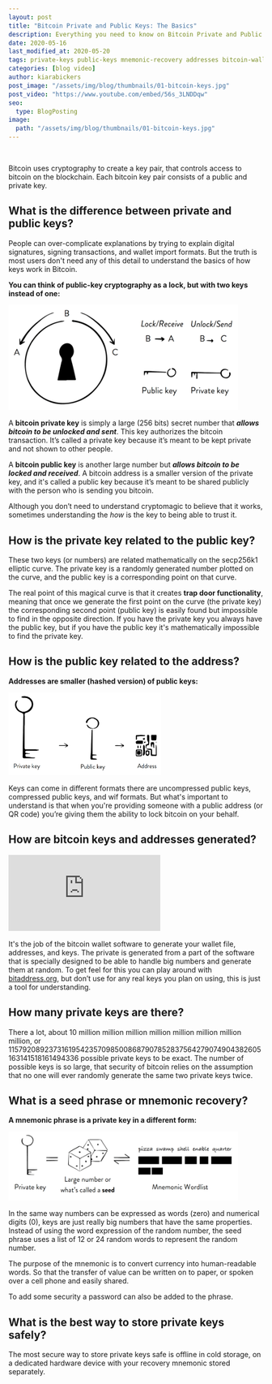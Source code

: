 ```yaml
---
layout: post
title: "Bitcoin Private and Public Keys: The Basics"
description: Everything you need to know on Bitcoin Private and Public Keys. Learn about Bitcoin Private Keys and Bitcoin Public Keys, their differences and how they are each used.
date: 2020-05-16
last_modified_at: 2020-05-20
tags: private-keys public-keys mnemonic-recovery addresses bitcoin-wallet
categories: [blog video]
author: kiarabickers
post_image: "/assets/img/blog/thumbnails/01-bitcoin-keys.jpg"
post_video: "https://www.youtube.com/embed/56s_3LNDDqw"
seo:
  type: BlogPosting
image:
  path: "/assets/img/blog/thumbnails/01-bitcoin-keys.jpg"
---
```


<br>

Bitcoin uses cryptography to create a key pair, that controls access to bitcoin on the blockchain. Each bitcoin key pair consists of a public and private key.

## What is the difference between private and public keys?

People can over-complicate explanations by trying to explain digital signatures, signing transactions, and wallet import formats. But the truth is most users don't need any of this detail to understand the basics of how keys work in Bitcoin.

**You can think of public-key cryptography as a lock, but with two keys instead of one:**

<img src="/assets/img/blog/01-bitcoin-keys/bitcoin-privatekey-publickey-lock.png" alt="bitcoin private key public key bitcoin clarity" class="center" width="90%">

A **bitcoin private key** is simply a large (256 bits) secret number that ***allows bitcoin to be unlocked and sent***. This key authorizes the bitcoin transaction. It’s called a private key because it’s meant to be kept private and not shown to other people.

A **bitcoin public key** is another large number but ***allows bitcoin to be locked and received***. A bitcoin address is a smaller version of the private key, and it's called a public key because it’s meant to be shared publicly with the person who is sending you bitcoin.

Although you don’t need to understand cryptomagic to believe that it works, sometimes understanding the *how* is the key to being able to trust it.

## How is the private key related to the public key?

These two keys (or numbers) are related mathematically on the secp256k1 elliptic curve. The private key is a randomly generated number plotted on the curve, and the public key is a corresponding point on that curve.

The real point of this magical curve is that it creates **trap door functionality**, meaning that once we generate the first point on the curve (the private key) the corresponding second point (public key) is easily found but impossible to find in the opposite direction. If you have the private key you always have the public key, but if you have the public key it's mathematically impossible to find the private key.

## How is the public key related to the address?

**Addresses are smaller (hashed version) of public keys:**

<img src="/assets/img/blog/01-bitcoin-keys/bitcoin-privatekey-publickey-address.png" alt="bitcoin address public key bitcoin clarity" class="center" width="60%">

Keys can come in different formats there are uncompressed public keys, compressed public keys, and wif formats. But what's important to understand is that when you're providing someone with a public address (or QR code) you’re giving them the ability to lock bitcoin on your behalf.

## How are bitcoin keys and addresses generated?

<div class='embed-container'>
	<iframe src='https://www.youtube.com/embed//QR1HZYod7Vs' frameborder='0' allowfullscreen></iframe>
</div>

It's the job of the bitcoin wallet software to generate your wallet file, addresses, and keys. The private is generated from a part of the software that is specially designed to be able to handle big numbers and generate them at random. To get feel for this you can play around with [bitaddress.org](https://www.bitaddress.org/bitaddress.org-v3.3.0-SHA256-dec17c07685e1870960903d8f58090475b25af946fe95a734f88408cef4aa194.html), but don’t use for any real keys you plan on using, this is just a tool for understanding.

## How many private keys are there?

There a lot, about 10 million million million million million million million million, or 115792089237316195423570985008687907852837564279074904382605163141518161494336 possible private keys to be exact. The number of possible keys is so large, that security of bitcoin relies on the assumption that no one will ever randomly generate the same two private keys twice.

## What is a seed phrase or mnemonic recovery?

**A mnemonic phrase is a private key in a different form:**

<img src="/assets/img/blog/01-bitcoin-keys/bitcoin-privatekey-generation-mnemonic-recovery.png" alt="bitcoin mnemonic recovery phrase bitcoin clarity" class="center" width="90%">

In the same way numbers can be expressed as words (zero) and numerical digits (0), keys are just really big numbers that have the same properties. Instead of using the word expression of the random number, the seed phrase uses a list of 12 or 24 random words to represent the random number.

The purpose of the mnemonic is to convert currency into human-readable words. So that the transfer of value can be written on to paper, or spoken over a cell phone and easily shared.

To add some security a password can also be added to the phrase.

## What is the best way to store private keys safely?

The most secure way to store private keys safe is offline in cold storage, on a dedicated hardware device with your recovery mnemonic stored separately.
